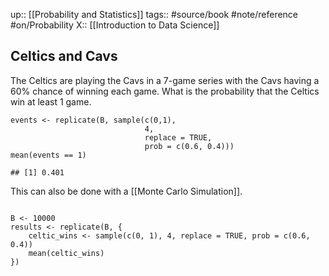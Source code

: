 up:: [[Probability and Statistics]]
tags:: #source/book #note/reference #on/Probability 
X:: [[Introduction to Data Science]]

## Celtics and Cavs

The Celtics are playing the Cavs in a 7-game series with the Cavs having a 60% chance of winning each game. What is the probability that the Celtics win at least 1 game.

```
events <- replicate(B, sample(c(0,1), 
                              4, 
                              replace = TRUE, 
                              prob = c(0.6, 0.4)))
mean(events == 1)

## [1] 0.401
```

This can also be done with a [[Monte Carlo Simulation]].

```

B <- 10000
results <- replicate(B, {
	celtic_wins <- sample(c(0, 1), 4, replace = TRUE, prob = c(0.6, 0.4))
	mean(celtic_wins)
})
```

